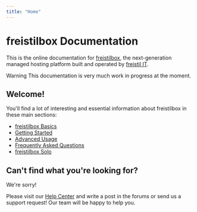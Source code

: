 ```yaml
---
title: "Home"
---
```


<div class="hero-unit">

<h1>freistilbox Documentation</h1>

<p>This is the online documentation for <a href="http://www.freistilbox.com">freistilbox</a>, the next-generation managed hosting platform built and operated by <a href="http://www.freistil.it">freistil IT</a>.</p>

<span class="label label-warning">Warning</span> This documentation is very much work in progress at the moment.

</div>


## Welcome!

You'll find a lot of interesting and essential information about freistilbox in these main sections:

* [freistilbox Basics](basics/)
* [Getting Started](start/)
* [Advanced Usage](advanced/)
* [Frequently Asked Questions](faq/)
* [freistilbox Solo](solo/)


## Can't find what you're looking for?

We're sorry!

Please visit our [Help Center](https://freistil.zendesk.com/) and write a post in the forums or send us a support request! Our team will be happy to help you.
